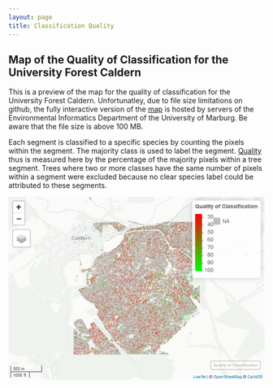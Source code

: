 ```yaml
---
layout: page
title: Classification Quality
---
```



Map of the Quality of Classification for the University Forest Caldern
----------------------------------------------------------

This is a preview of the map for the quality of classification for the University Forest Caldern. Unfortunatley, due to
file size limitations on github, the fully interactive version of the
[map](http://seminar.environmentalinformatics-marburg.de/Seminar_RS/quality.html)
is hosted by servers of the Environmental Informatics Department of the
University of Marburg. Be aware that the file size is above 100 MB.

Each segment is classified to a specific species by counting the pixels
within the segment. The majority class is used to label the segment.
[Quality](https://github.com/GeoMOER-Students-Space/mpg-envinfosys-teams-2018-rs_18_axmideda/blob/master/src/011_structure_values.R#L62)
thus is measured here by the percentage of the majority pixels within a
tree segment. Trees where two or more classes have the same number of
pixels within a segment were excluded because no clear species label
could be attributed to these segments.

![Map Preview<](quality_files/figure-markdown_strict/unnamed-chunk-1-1.png)
